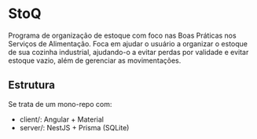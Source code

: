 # StoQ

Programa de organização de estoque com foco nas Boas Práticas nos Serviços de Alimentação. Foca em ajudar o usuário a organizar o estoque de sua cozinha industrial, ajudando-o a evitar perdas por validade e evitar estoque vazio, além de gerenciar as movimentações.

## Estrutura
Se trata de um mono-repo com:
- client/: Angular + Material
- server/: NestJS + Prisma (SQLite)